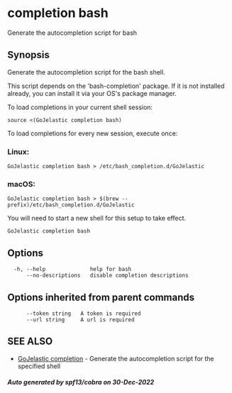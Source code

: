 #  completion bash

Generate the autocompletion script for bash

## Synopsis

Generate the autocompletion script for the bash shell.

This script depends on the 'bash-completion' package.
If it is not installed already, you can install it via your OS's package manager.

To load completions in your current shell session:

	source <(GoJelastic completion bash)

To load completions for every new session, execute once:

### Linux:

	GoJelastic completion bash > /etc/bash_completion.d/GoJelastic

### macOS:

	GoJelastic completion bash > $(brew --prefix)/etc/bash_completion.d/GoJelastic

You will need to start a new shell for this setup to take effect.


```
GoJelastic completion bash
```

## Options

```
  -h, --help              help for bash
      --no-descriptions   disable completion descriptions
```

## Options inherited from parent commands

```
      --token string   A token is required
      --url string     A url is required
```

## SEE ALSO

* [GoJelastic completion](GoJelastic_completion.md)	 - Generate the autocompletion script for the specified shell

##### Auto generated by spf13/cobra on 30-Dec-2022
